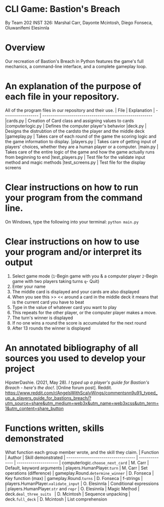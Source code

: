 # CLI Game: Bastion's Breach
By Team 202 INST 326: 
Marshal Carr, Dayonte Mcintosh, Diego Fonseca, Oluwanifemi Elesinnla

# Overview
Our recreation of Bastion's Breach in Python features the game's full mechanics,
a command-line interface, and a complete gameplay loop.


# An explanation of the purpose of each file in your repository.
All of the program files in our repository and their use.
| File               | Explanation
| ------------------ | --------------------------------------------------------
|cards.py            | Creation of Card class and assigning values to cards
|computerlogic.py    | Defines the computer player's behavior
|deck.py             | Designs the distrubtion of the cardsto the player and the middle deck
|gameplay.py         | Takes care of each round of the game the scoring logic and the game information to display.
|players.py          | Takes care of getting input of players' choices, whether they are a human player or a computer.
|main.py             | Takes care of the entire logic of the game and how the game actually runs from beginning to end
|test_players.py     | Test file for the validate input method and magic methods
|test_screens.py     | Test file for the display screens 


# Clear instructions on how to run your program from the command line. 
On Windows, type the following into your terminal:
```python main.py```

# Clear instructions on how to use your program and/or interpret its output
 1. Select game mode (`1`-Begin game with you & a computer player
                      `2`-Begin game with two players taking turns
                      `q`- Quit)
2. Enter your name 
3. The middle card is displayed and your cards are also displayed 
4. When you see this >> << around a card in the middle deck it means that
    is the current card you have to beat
3. Type in the value of whatever card you want to play
4. This repeats for the other player, or the computer player makes a move.
5. The turn's winner is displayed
6. If no one wins a round the score is accumulated for the next round
7. After 13 rounds the winner is displayed  


# An annotated bibliography of all sources you used to develop your project
HipsterDashie. (2021, May 28). 
*I typed up a player's guide for Bastion's Breach - here's the doc!*. 
[Online forum post]. Reddit. https://www.reddit.com/r/AngelsWithScalyWings/commentsnn9u91i_typed_up_a_players_guide_for_bastions_breach/?utm_source=share&utm_medium=web3x&utm_name=web3xcss&utm_term=1&utm_content=share_button

# Functions written, skills demonstrated
What function each group member wrote, and the skill they claim.
| Function                              | Author         | Skill demonstrated
| -----------------------------------   | -------------- | ---------------------
| computerlogic.`choose_next_card`      | M. Carr        | Default, keyword arguments
| players.HumanPlayer.`turn`            | M. Carr        | Set operations (difference)
| gameplay.Round.`determine_winner`     | D. Fonseca     | Key function (max)
| gameplay.Round.`turns`                | D. Fonseca     | f-strings 
| players.HumanPlayer.`validate_input`  | O. Elesinnla   | Conditional expressions
| players.HumanPlayer.`str` and `repr`  | O. Elesinnla   | Magic Method 
| deck.`deal_three_suits `              | D. Mcintosh    | Sequence unpacking
| deck.`full_deck`                      | D. Mcintosh    | List comprehension